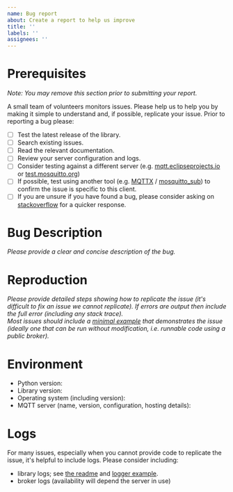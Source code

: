 ```yaml
---
name: Bug report
about: Create a report to help us improve
title: ''
labels: ''
assignees: ''
---
```


# Prerequisites

*Note: You may remove this section prior to submitting your report.*

A small team of volunteers monitors issues. Please help us to help you by making it simple to understand and, if possible,
replicate your issue. Prior to reporting a bug please:

 - [ ] Test the latest release of the library.
 - [ ] Search existing issues.
 - [ ] Read the relevant documentation. 
 - [ ] Review your server configuration and logs.
 - [ ] Consider testing against a different server (e.g. [mqtt.eclipseprojects.io](https://mqtt.eclipseprojects.io/) or [test.mosquitto.org](https://test.mosquitto.org/))
 - [ ] If possible, test using another tool (e.g. [MQTTX](https://mqttx.app/) / [mosquitto_sub](https://mosquitto.org/man/mosquitto_sub-1.html))
     to confirm the issue is specific to this client.
 - [ ] If you are unsure if you have found a bug, please consider asking on [stackoverflow](https://stackoverflow.com/) for a quicker response.

# Bug Description

*Please provide a clear and concise description of the bug.* 

# Reproduction

*Please provide detailed steps showing how to replicate the issue (it's difficult to fix an issue we cannot replicate).
If errors are output then include the full error (including any stack trace).*   
*Most issues should include a [minimal example](https://stackoverflow.com/help/minimal-reproducible-example) that 
demonstrates the issue (ideally one that can be run without modification, i.e. runnable code using a public broker).*

# Environment

* Python version:
* Library version:
* Operating system (including version):
* MQTT server (name, version, configuration, hosting details):

# Logs

For many issues, especially when you cannot provide code to replicate the issue, it's helpful to include logs. Please 
consider including:
 * library logs; see [the readme](https://github.com/eclipse/paho.mqtt.python#enable_logger) and [logger example](https://github.com/eclipse/paho.mqtt.python/blob/master/examples/client_logger.py).
 * broker logs (availability will depend the server in use)


